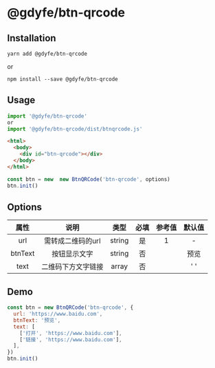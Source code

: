 # @gdyfe/btn-qrcode

## Installation

```
yarn add @gdyfe/btn-qrcode
```
or
```
npm install --save @gdyfe/btn-qrcode
```

## Usage

```js
import '@gdyfe/btn-qrcode'
or
import '@gdyfe/btn-qrcode/dist/btnqrcode.js'
```

```html
<html>
  <body>
    <div id="btn-qrcode"></div>
  </body>
</html>
```

```js
const btn = new  new BtnQRCode('btn-qrcode', options)
btn.init()
```

## Options
|属性|说明|类型|必填|参考值|默认值|
| :--: | :--: | :--: | :--: | :--: | :--: |
|url|需转成二维码的url|string|是|1|-|
|btnText|按钮显示文字|string|否||预览|
|text|二维码下方文字链接|array|否||' '|

## Demo
```js
const btn = new BtnQRCode('btn-qrcode', {
  url: 'https://www.baidu.com',
  btnText: '预览',
  text: [
    ['打开', 'https://www.baidu.com'],
    ['链接', 'https://www.baidu.com'],
  ],
})
btn.init()
```